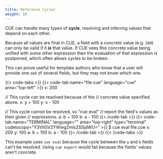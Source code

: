 ```yaml
---
title: Reference Cycles
weight: 50
---
```


CUE can handle many types of **cycle**, resolving and inferring values that
depend on each other.

Because all values are final in CUE, a field with a concrete value
(e.g. `200`) can only be valid if it ***is*** that value.
If CUE sees this concrete value being unified with some other expression then
the evaluation of that expression is postponed, which often allows cycles to be
broken.

This can prove useful for template authors who know that a user will provide
one out of several fields, but they may not know *which* one.

{{< code-tabs >}}
{{< code-tab name="file.cue" language="cue" area="top-left" >}}
x: 200

// This cycle can be resolved because of the
// concrete value specified above.
x: y + 100
y: x - 100

// This cycle cannot be resolved, so "cue eval"
// report the field's values as their given
// expressions.
a: b + 100
b: a - 100
{{< /code-tab >}}
{{< code-tab name="TERMINAL" language="" area="top-right" type="terminal" codetocopy="Y3VlIGV2YWwgZmlsZS5jdWU=" >}}
$ cue eval file.cue
x: 200
y: 100
a: b + 100
b: a - 100
{{< /code-tab >}}
{{< /code-tabs >}}

This example uses `cue eval` because the cycle between the `a` and `b` fields
can't be resolved. Using `cue export` would fail because the fields' values
aren't concrete.
